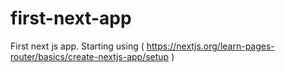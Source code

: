 # first-next-app
First next js app. Starting using ( https://nextjs.org/learn-pages-router/basics/create-nextjs-app/setup )
